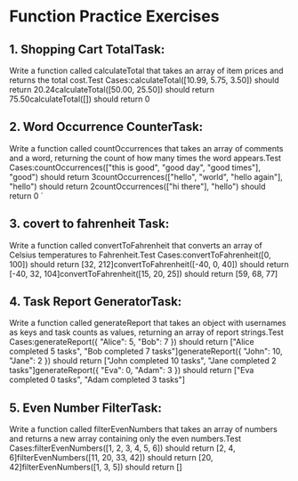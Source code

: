 # Function Practice Exercises

## 1. Shopping Cart TotalTask:
 Write a function called calculateTotal that takes an array of item prices and returns the total cost.Test Cases:calculateTotal([10.99, 5.75, 3.50]) should return 20.24calculateTotal([50.00, 25.50]) should return 75.50calculateTotal([]) should return 0

## 2. Word Occurrence CounterTask:
 Write a function called countOccurrences that takes an array of comments and a word, returning the count of how many times the word appears.Test Cases:countOccurrences(["this is good", "good day", "good times"], "good") should return 3countOccurrences(["hello", "world", "hello again"], "hello") should return 2countOccurrences(["hi there"], "hello") should return 0
`

## 3. covert to fahrenheit Task:
 Write a function called convertToFahrenheit that converts an array of Celsius temperatures to Fahrenheit.Test Cases:convertToFahrenheit([0, 100]) should return [32, 212]convertToFahrenheit([-40, 0, 40]) should return [-40, 32, 104]convertToFahrenheit([15, 20, 25]) should return [59, 68, 77]

## 4. Task Report GeneratorTask:
 Write a function called generateReport that takes an object with usernames as keys and task counts as values, returning an array of report strings.Test Cases:generateReport({ "Alice": 5, "Bob": 7 }) should return ["Alice completed 5 tasks", "Bob completed 7 tasks"]generateReport({ "John": 10, "Jane": 2 }) should return ["John completed 10 tasks", "Jane completed 2 tasks"]generateReport({ "Eva": 0, "Adam": 3 }) should return ["Eva completed 0 tasks", "Adam completed 3 tasks"]

## 5. Even Number FilterTask:
 Write a function called filterEvenNumbers that takes an array of numbers and returns a new array containing only the even numbers.Test Cases:filterEvenNumbers([1, 2, 3, 4, 5, 6]) should return [2, 4, 6]filterEvenNumbers([11, 20, 33, 42]) should return [20, 42]filterEvenNumbers([1, 3, 5]) should return []